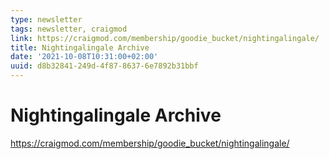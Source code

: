 ```yaml
---
type: newsletter
tags: newsletter, craigmod
link: https://craigmod.com/membership/goodie_bucket/nightingalingale/
title: Nightingalingale Archive
date: '2021-10-08T10:31:00+02:00'
uuid: d8b32841-249d-4f87-8637-6e7892b31bbf
---
```


# Nightingalingale Archive

https://craigmod.com/membership/goodie_bucket/nightingalingale/

![]()
